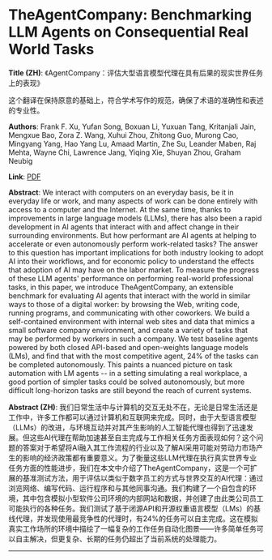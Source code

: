 # TheAgentCompany: Benchmarking LLM Agents on Consequential Real World Tasks 

**Title (ZH)**: 《AgentCompany：评估大型语言模型代理在具有后果的现实世界任务上的表现》

这个翻译在保持原意的基础上，符合学术写作的规范，确保了术语的准确性和表述的专业性。 

**Authors**: Frank F. Xu, Yufan Song, Boxuan Li, Yuxuan Tang, Kritanjali Jain, Mengxue Bao, Zora Z. Wang, Xuhui Zhou, Zhitong Guo, Murong Cao, Mingyang Yang, Hao Yang Lu, Amaad Martin, Zhe Su, Leander Maben, Raj Mehta, Wayne Chi, Lawrence Jang, Yiqing Xie, Shuyan Zhou, Graham Neubig  

**Link**: [PDF](https://arxiv.org/pdf/2412.14161)  

**Abstract**: We interact with computers on an everyday basis, be it in everyday life or work, and many aspects of work can be done entirely with access to a computer and the Internet. At the same time, thanks to improvements in large language models (LLMs), there has also been a rapid development in AI agents that interact with and affect change in their surrounding environments. But how performant are AI agents at helping to accelerate or even autonomously perform work-related tasks? The answer to this question has important implications for both industry looking to adopt AI into their workflows, and for economic policy to understand the effects that adoption of AI may have on the labor market. To measure the progress of these LLM agents' performance on performing real-world professional tasks, in this paper, we introduce TheAgentCompany, an extensible benchmark for evaluating AI agents that interact with the world in similar ways to those of a digital worker: by browsing the Web, writing code, running programs, and communicating with other coworkers. We build a self-contained environment with internal web sites and data that mimics a small software company environment, and create a variety of tasks that may be performed by workers in such a company. We test baseline agents powered by both closed API-based and open-weights language models (LMs), and find that with the most competitive agent, 24% of the tasks can be completed autonomously. This paints a nuanced picture on task automation with LM agents -- in a setting simulating a real workplace, a good portion of simpler tasks could be solved autonomously, but more difficult long-horizon tasks are still beyond the reach of current systems. 

**Abstract (ZH)**: 我们日常生活中与计算机的交互无处不在，无论是日常生活还是工作中，许多工作都可以通过计算机和互联网来完成。同时，由于大型语言模型（LLMs）的改进，与环境互动并对其产生影响的人工智能代理也得到了迅速发展。但这些AI代理在帮助加速甚至自主完成与工作相关任务方面表现如何？这个问题的答案对于希望将AI融入其工作流程的行业以及了解AI采用可能对劳动力市场产生的影响的经济政策都有重要意义。为了衡量这些LLM代理在执行真实世界专业任务方面的性能进步，我们在本文中介绍了TheAgentCompany，这是一个可扩展的基准测试方法，用于评估以类似于数字员工的方式与世界交互的AI代理：通过浏览网络、编写代码、运行程序和与其他同事沟通。我们构建了一个自包含的环境，其中包含模拟小型软件公司环境的内部网站和数据，并创建了由此类公司员工可能执行的各种任务。我们测试了基于闭源API和开源权重语言模型（LMs）的基线代理，并发现使用最竞争性的代理时，有24%的任务可以自主完成。这在模拟真实工作场所的环境中描绘了一幅复杂的工作任务自动化图景——许多简单任务可以自主解决，但更复杂、长期的任务仍超出了当前系统的处理能力。 

---
